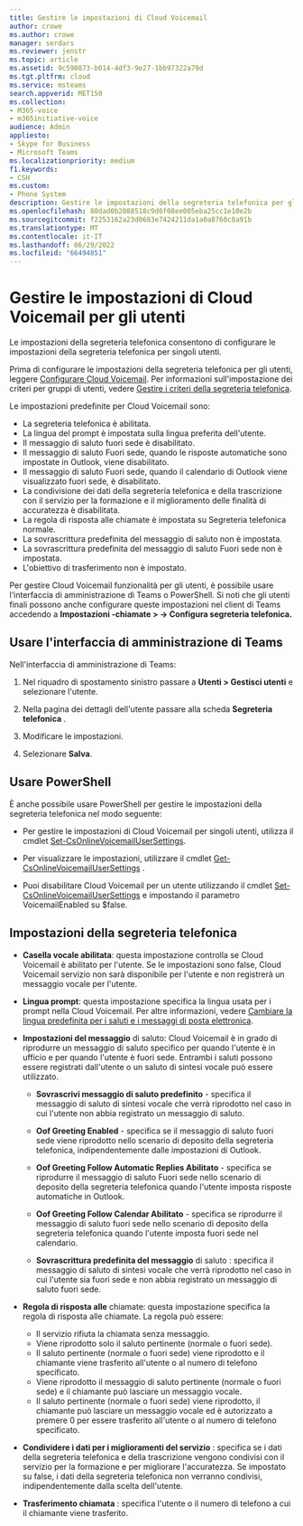 ```yaml
---
title: Gestire le impostazioni di Cloud Voicemail
author: crowe
ms.author: crowe
manager: serdars
ms.reviewer: jenstr
ms.topic: article
ms.assetid: 9c590873-b014-4df3-9e27-1bb97322a79d
ms.tgt.pltfrm: cloud
ms.service: msteams
search.appverid: MET150
ms.collection:
- M365-voice
- m365initiative-voice
audience: Admin
appliesto:
- Skype for Business
- Microsoft Teams
ms.localizationpriority: medium
f1.keywords:
- CSH
ms.custom:
- Phone System
description: Gestire le impostazioni della segreteria telefonica per gli utenti.
ms.openlocfilehash: 80dad0b2088518c9d6f08ee005eba25cc1e10e2b
ms.sourcegitcommit: f2253162a23d0683e7424211da1a0a8760c8a91b
ms.translationtype: MT
ms.contentlocale: it-IT
ms.lasthandoff: 06/29/2022
ms.locfileid: "66494851"
---
```

# <a name="manage-cloud-voicemail-settings-for-users"></a>Gestire le impostazioni di Cloud Voicemail per gli utenti

Le impostazioni della segreteria telefonica consentono di configurare le impostazioni della segreteria telefonica per singoli utenti.

Prima di configurare le impostazioni della segreteria telefonica per gli utenti, leggere [Configurare Cloud Voicemail](set-up-phone-system-voicemail.md). Per informazioni sull'impostazione dei criteri per gruppi di utenti, vedere [Gestire i criteri della segreteria telefonica](manage-voicemail-policies.md).

Le impostazioni predefinite per Cloud Voicemail sono:

- La segreteria telefonica è abilitata.
- La lingua del prompt è impostata sulla lingua preferita dell'utente.
- Il messaggio di saluto fuori sede è disabilitato.
- Il messaggio di saluto Fuori sede, quando le risposte automatiche sono impostate in Outlook, viene disabilitato.
- Il messaggio di saluto Fuori sede, quando il calendario di Outlook viene visualizzato fuori sede, è disabilitato.
- La condivisione dei dati della segreteria telefonica e della trascrizione con il servizio per la formazione e il miglioramento delle finalità di accuratezza è disabilitata.
- La regola di risposta alle chiamate è impostata su Segreteria telefonica normale.
- La sovrascrittura predefinita del messaggio di saluto non è impostata.
- La sovrascrittura predefinita del messaggio di saluto Fuori sede non è impostata.
- L'obiettivo di trasferimento non è impostato.


Per gestire Cloud Voicemail funzionalità per gli utenti, è possibile usare l'interfaccia di amministrazione di Teams o PowerShell. Si noti che gli utenti finali possono anche configurare queste impostazioni nel client di Teams accedendo a **Impostazioni -chiamate > -> Configura segreteria telefonica.**

## <a name="use-teams-admin-center"></a>Usare l'interfaccia di amministrazione di Teams

Nell'interfaccia di amministrazione di Teams:

1.  Nel riquadro di spostamento sinistro passare a **Utenti > Gestisci utenti** e selezionare l'utente.

2.  Nella pagina dei dettagli dell'utente passare alla scheda **Segreteria telefonica** .

3.  Modificare le impostazioni.

4.  Selezionare **Salva**.


## <a name="use-powershell"></a>Usare PowerShell

È anche possibile usare PowerShell per gestire le impostazioni della segreteria telefonica nel modo seguente:

- Per gestire le impostazioni di Cloud Voicemail per singoli utenti, utilizza il cmdlet [Set-CsOnlineVoicemailUserSettings](/powershell/module/skype/set-csonlinevoicemailusersettings). 

- Per visualizzare le impostazioni, utilizzare il cmdlet [Get-CsOnlineVoicemailUserSettings](/powershell/module/skype/get-csonlinevoicemailusersettings) .

- Puoi disabilitare Cloud Voicemail per un utente utilizzando il cmdlet [Set-CsOnlineVoicemailUserSettings](/powershell/module/skype/set-csonlinevoicemailusersettings) e impostando il parametro VoicemailEnabled su $false. 

## <a name="voicemail-settings"></a>Impostazioni della segreteria telefonica

- **Casella vocale abilitata**: questa impostazione controlla se Cloud Voicemail è abilitato per l'utente. Se le impostazioni sono false, Cloud Voicemail servizio non sarà disponibile per l'utente e non registrerà un messaggio vocale per l'utente.

- **Lingua prompt**: questa impostazione specifica la lingua usata per i prompt nella Cloud Voicemail. Per altre informazioni, vedere [Cambiare la lingua predefinita per i saluti e i messaggi di posta elettronica](change-the-default-language-for-greetings-and-emails.md).

- **Impostazioni del messaggio** di saluto: Cloud Voicemail è in grado di riprodurre un messaggio di saluto specifico per quando l'utente è in ufficio e per quando l'utente è fuori sede. Entrambi i saluti possono essere registrati dall'utente o un saluto di sintesi vocale può essere utilizzato.

  - **Sovrascrivi messaggio di saluto predefinito** - specifica il messaggio di saluto di sintesi vocale che verrà riprodotto nel caso in cui l'utente non abbia registrato un messaggio di saluto.

  - **Oof Greeting Enabled** - specifica se il messaggio di saluto fuori sede viene riprodotto nello scenario di deposito della segreteria telefonica, indipendentemente dalle impostazioni di Outlook.

  - **Oof Greeting Follow Automatic Replies Abilitato** - specifica se riprodurre il messaggio di saluto Fuori sede nello scenario di deposito della segreteria telefonica quando l'utente imposta risposte automatiche in Outlook.

  - **Oof Greeting Follow Calendar Abilitato** - specifica se riprodurre il messaggio di saluto fuori sede nello scenario di deposito della segreteria telefonica quando l'utente imposta fuori sede nel calendario.

  - **Sovrascrittura predefinita del messaggio** di saluto : specifica il messaggio di saluto di sintesi vocale che verrà riprodotto nel caso in cui l'utente sia fuori sede e non abbia registrato un messaggio di saluto fuori sede.

- **Regola di risposta alle** chiamate: questa impostazione specifica la regola di risposta alle chiamate. La regola può essere:
  - Il servizio rifiuta la chiamata senza messaggio.
  - Viene riprodotto solo il saluto pertinente (normale o fuori sede).
  - Il saluto pertinente (normale o fuori sede) viene riprodotto e il chiamante viene trasferito all'utente o al numero di telefono specificato.
  -  Viene riprodotto il messaggio di saluto pertinente (normale o fuori sede) e il chiamante può lasciare un messaggio vocale.
  - Il saluto pertinente (normale o fuori sede) viene riprodotto, il chiamante può lasciare un messaggio vocale ed è autorizzato a premere 0 per essere trasferito all'utente o al numero di telefono specificato.

- **Condividere i dati per i miglioramenti del servizio** : specifica se i dati della segreteria telefonica e della trascrizione vengono condivisi con il servizio per la formazione e per migliorare l'accuratezza. Se impostato su false, i dati della segreteria telefonica non verranno condivisi, indipendentemente dalla scelta dell'utente.

- **Trasferimento chiamata** : specifica l'utente o il numero di telefono a cui il chiamante viene trasferito.


